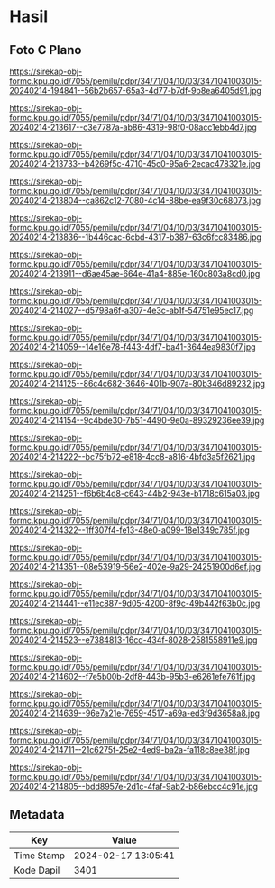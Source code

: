 # Hasil

## Foto C Plano

https://sirekap-obj-formc.kpu.go.id/7055/pemilu/pdpr/34/71/04/10/03/3471041003015-20240214-194841--56b2b657-65a3-4d77-b7df-9b8ea6405d91.jpg

https://sirekap-obj-formc.kpu.go.id/7055/pemilu/pdpr/34/71/04/10/03/3471041003015-20240214-213617--c3e7787a-ab86-4319-98f0-08acc1ebb4d7.jpg

https://sirekap-obj-formc.kpu.go.id/7055/pemilu/pdpr/34/71/04/10/03/3471041003015-20240214-213733--b4269f5c-4710-45c0-95a6-2ecac478321e.jpg

https://sirekap-obj-formc.kpu.go.id/7055/pemilu/pdpr/34/71/04/10/03/3471041003015-20240214-213804--ca862c12-7080-4c14-88be-ea9f30c68073.jpg

https://sirekap-obj-formc.kpu.go.id/7055/pemilu/pdpr/34/71/04/10/03/3471041003015-20240214-213836--1b446cac-6cbd-4317-b387-63c6fcc83486.jpg

https://sirekap-obj-formc.kpu.go.id/7055/pemilu/pdpr/34/71/04/10/03/3471041003015-20240214-213911--d6ae45ae-664e-41a4-885e-160c803a8cd0.jpg

https://sirekap-obj-formc.kpu.go.id/7055/pemilu/pdpr/34/71/04/10/03/3471041003015-20240214-214027--d5798a6f-a307-4e3c-ab1f-54751e95ec17.jpg

https://sirekap-obj-formc.kpu.go.id/7055/pemilu/pdpr/34/71/04/10/03/3471041003015-20240214-214059--14e16e78-f443-4df7-ba41-3644ea9830f7.jpg

https://sirekap-obj-formc.kpu.go.id/7055/pemilu/pdpr/34/71/04/10/03/3471041003015-20240214-214125--86c4c682-3646-401b-907a-80b346d89232.jpg

https://sirekap-obj-formc.kpu.go.id/7055/pemilu/pdpr/34/71/04/10/03/3471041003015-20240214-214154--9c4bde30-7b51-4490-9e0a-89329236ee39.jpg

https://sirekap-obj-formc.kpu.go.id/7055/pemilu/pdpr/34/71/04/10/03/3471041003015-20240214-214222--bc75fb72-e818-4cc8-a816-4bfd3a5f2621.jpg

https://sirekap-obj-formc.kpu.go.id/7055/pemilu/pdpr/34/71/04/10/03/3471041003015-20240214-214251--f6b6b4d8-c643-44b2-943e-b1718c615a03.jpg

https://sirekap-obj-formc.kpu.go.id/7055/pemilu/pdpr/34/71/04/10/03/3471041003015-20240214-214322--1ff307f4-fe13-48e0-a099-18e1349c785f.jpg

https://sirekap-obj-formc.kpu.go.id/7055/pemilu/pdpr/34/71/04/10/03/3471041003015-20240214-214351--08e53919-56e2-402e-9a29-24251900d6ef.jpg

https://sirekap-obj-formc.kpu.go.id/7055/pemilu/pdpr/34/71/04/10/03/3471041003015-20240214-214441--e11ec887-9d05-4200-8f9c-49b442f63b0c.jpg

https://sirekap-obj-formc.kpu.go.id/7055/pemilu/pdpr/34/71/04/10/03/3471041003015-20240214-214523--e7384813-16cd-434f-8028-2581558911e9.jpg

https://sirekap-obj-formc.kpu.go.id/7055/pemilu/pdpr/34/71/04/10/03/3471041003015-20240214-214602--f7e5b00b-2df8-443b-95b3-e6261efe761f.jpg

https://sirekap-obj-formc.kpu.go.id/7055/pemilu/pdpr/34/71/04/10/03/3471041003015-20240214-214639--96e7a21e-7659-4517-a69a-ed3f9d3658a8.jpg

https://sirekap-obj-formc.kpu.go.id/7055/pemilu/pdpr/34/71/04/10/03/3471041003015-20240214-214711--21c6275f-25e2-4ed9-ba2a-fa118c8ee38f.jpg

https://sirekap-obj-formc.kpu.go.id/7055/pemilu/pdpr/34/71/04/10/03/3471041003015-20240214-214805--bdd8957e-2d1c-4faf-9ab2-b86ebcc4c91e.jpg


## Metadata

| Key        | Value               |
| ---------- | ------------------- |
| Time Stamp | 2024-02-17 13:05:41 |
| Kode Dapil | 3401                |



